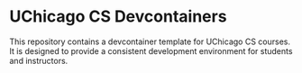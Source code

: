 # UChicago CS Devcontainers

This repository contains a devcontainer template for UChicago CS courses. It is designed to provide a consistent development environment for students and instructors.